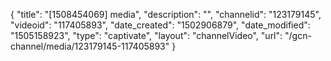{
    "title": "[1508454069] media",
    "description": "",
    "channelid": "123179145",
    "videoid": "117405893",
    "date_created": "1502906879",
    "date_modified": "1505158923",
    "type": "captivate",
    "layout": "channelVideo",
    "url": "\/gcn-channel\/media\/123179145-117405893"
}